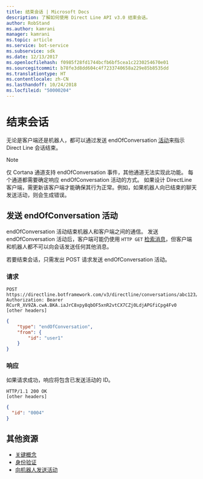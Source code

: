```yaml
---
title: 结束会话 | Microsoft Docs
description: 了解如何使用 Direct Line API v3.0 结束会话。
author: RobStand
ms.author: kamrani
manager: kamrani
ms.topic: article
ms.service: bot-service
ms.subservice: sdk
ms.date: 12/13/2017
ms.openlocfilehash: f0985f28fd1744bcfb6bf5cea1c2230254670e01
ms.sourcegitcommit: b78fe3d8dd604c4f7233740658a229e85b8535dd
ms.translationtype: HT
ms.contentlocale: zh-CN
ms.lasthandoff: 10/24/2018
ms.locfileid: "50000204"
---
```

# <a name="end-a-conversation"></a>结束会话

无论是客户端还是机器人，都可以通过发送 endOfConversation [活动](bot-framework-rest-connector-activities.md)来指示 Direct Line 会话结束。 

> [!NOTE] 
> 仅 Cortana 通道支持 endOfConversation 事件，其他通道无法实现此功能。 每个通道都需要确定响应 endOfConversation 活动的方式。 如果设计 DirectLine 客户端，需更新该客户端才能确保其行为正常。例如，如果机器人向已结束的聊天发送活动，则会生成错误。

## <a name="send-an-endofconversation-activity"></a>发送 endOfConversation 活动

endOfConversation 活动结束机器人和客户端之间的通信。 发送 endOfConversation 活动后，客户端可能仍使用 `HTTP GET` [检索消息](bot-framework-rest-direct-line-3-0-receive-activities.md#http-get)，但客户端和机器人都不可以向会话发送任何其他消息。 

若要结束会话，只需发出 POST 请求发送 endOfConversation 活动。

### <a name="request"></a>请求

```http
POST https://directline.botframework.com/v3/directline/conversations/abc123/activities
Authorization: Bearer RCurR_XV9ZA.cwA.BKA.iaJrC8xpy8qbOF5xnR2vtCX7CZj0LdjAPGfiCpg4Fv0
[other headers]
```

```json
{
    "type": "endOfConversation",
    "from": {
        "id": "user1"
    }
}
```

### <a name="response"></a>响应

如果请求成功，响应将包含已发送活动的 ID。

```http
HTTP/1.1 200 OK
[other headers]
```

```json
{
  "id": "0004"
}
```

## <a name="additional-resources"></a>其他资源

- [关键概念](bot-framework-rest-direct-line-3-0-concepts.md)
- [身份验证](bot-framework-rest-direct-line-3-0-authentication.md)
- [向机器人发送活动](bot-framework-rest-direct-line-3-0-send-activity.md)
